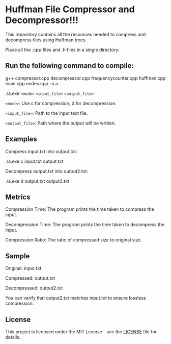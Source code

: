 # Huffman File Compressor and Decompressor!!!

This repository contains all the resources needed to compress and decompress files using Huffman trees.


Place all the .cpp files and .h files in a single directory.

## Run the following command to compile:

g++ compressor.cpp decompressor.cpp frequencycounter.cpp huffman.cpp main.cpp nodes.cpp -o a



./a.exe `<mode>` `<input_file>` `<output_file>`

`<mode>`: Use c for compression, d for decompression.

`<input_file>`: Path to the input text file.

`<output_file>`: Path where the output will be written.

## Examples

Compress input.txt into output.txt:

./a.exe c input.txt output.txt

Decompress output.txt into output2.txt:

./a.exe d output.txt output2.txt

## Metrics

Compression Time: The program prints the time taken to compress the input.

Decompression Time: The program prints the time taken to decompress the input.

Compression Ratio: The ratio of compressed size to original size.

## Sample

Original: input.txt

Compressed: output.txt

Decompressed: output2.txt

You can verify that output2.txt matches input.txt to ensure lossless compression.


## License

This project is licensed under the MIT License - see the [LICENSE](LICENSE) file for details.

